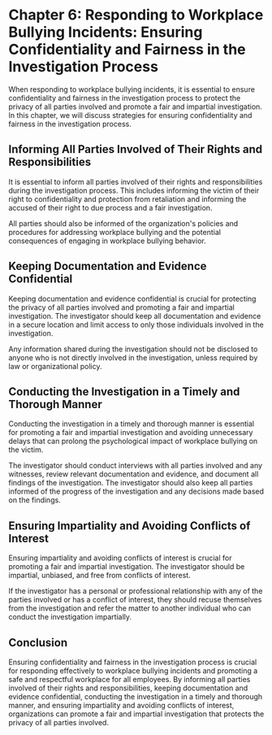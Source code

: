 Chapter 6: Responding to Workplace Bullying Incidents: Ensuring Confidentiality and Fairness in the Investigation Process
=========================================================================================================================

When responding to workplace bullying incidents, it is essential to ensure confidentiality and fairness in the investigation process to protect the privacy of all parties involved and promote a fair and impartial investigation. In this chapter, we will discuss strategies for ensuring confidentiality and fairness in the investigation process.

Informing All Parties Involved of Their Rights and Responsibilities
-------------------------------------------------------------------

It is essential to inform all parties involved of their rights and responsibilities during the investigation process. This includes informing the victim of their right to confidentiality and protection from retaliation and informing the accused of their right to due process and a fair investigation.

All parties should also be informed of the organization's policies and procedures for addressing workplace bullying and the potential consequences of engaging in workplace bullying behavior.

Keeping Documentation and Evidence Confidential
-----------------------------------------------

Keeping documentation and evidence confidential is crucial for protecting the privacy of all parties involved and promoting a fair and impartial investigation. The investigator should keep all documentation and evidence in a secure location and limit access to only those individuals involved in the investigation.

Any information shared during the investigation should not be disclosed to anyone who is not directly involved in the investigation, unless required by law or organizational policy.

Conducting the Investigation in a Timely and Thorough Manner
------------------------------------------------------------

Conducting the investigation in a timely and thorough manner is essential for promoting a fair and impartial investigation and avoiding unnecessary delays that can prolong the psychological impact of workplace bullying on the victim.

The investigator should conduct interviews with all parties involved and any witnesses, review relevant documentation and evidence, and document all findings of the investigation. The investigator should also keep all parties informed of the progress of the investigation and any decisions made based on the findings.

Ensuring Impartiality and Avoiding Conflicts of Interest
--------------------------------------------------------

Ensuring impartiality and avoiding conflicts of interest is crucial for promoting a fair and impartial investigation. The investigator should be impartial, unbiased, and free from conflicts of interest.

If the investigator has a personal or professional relationship with any of the parties involved or has a conflict of interest, they should recuse themselves from the investigation and refer the matter to another individual who can conduct the investigation impartially.

Conclusion
----------

Ensuring confidentiality and fairness in the investigation process is crucial for responding effectively to workplace bullying incidents and promoting a safe and respectful workplace for all employees. By informing all parties involved of their rights and responsibilities, keeping documentation and evidence confidential, conducting the investigation in a timely and thorough manner, and ensuring impartiality and avoiding conflicts of interest, organizations can promote a fair and impartial investigation that protects the privacy of all parties involved.

